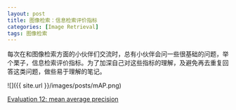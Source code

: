 ```yaml
---
layout: post
title: 图像检索：信息检索评价指标
categories: [Image Retrieval]
tags: 图像检索
---
```


每次在和图像检索方面的小伙伴们交流时，总有小伙伴会问一些很基础的问题，举个栗子，信息检索评价指标。为了加深自己对这些指标的理解，及避免再去重复回答这类问题，做些易于理解的笔记。

![]({{ site.url }}/images/posts/mAP.png)

[Evaluation 12: mean average precision](https://www.youtube.com/watch?v=pM6DJ0ZZee0)
